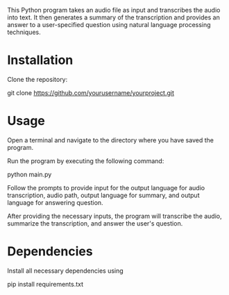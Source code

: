 This Python program takes an audio file as input and transcribes the audio into text. It then generates a summary of the transcription and provides an answer to a user-specified question using natural language processing techniques.

# Installation

Clone the repository:

git clone https://github.com/yourusername/yourproject.git


# Usage

Open a terminal and navigate to the directory where you have saved the program.

Run the program by executing the following command:

python main.py

Follow the prompts to provide input for the output language for audio transcription, audio path, output language for summary, and output language for answering question.

After providing the necessary inputs, the program will transcribe the audio, summarize the transcription, and answer the user's question.

# Dependencies

Install all necessary dependencies using

pip install requirements.txt